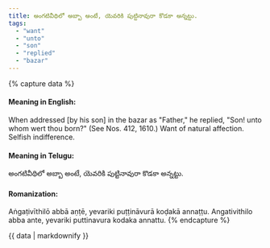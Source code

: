 ```yaml
---
title: అంగటివీథిలో అబ్బా అంటే, యెవరికి పుట్టినావురా కొడకా అన్నట్టు.
tags:
  - "want"
  - "unto"
  - "son"
  - "replied"
  - "bazar"
---
```


{% capture data %}
#### Meaning in English:
When addressed [by his son] in the bazar as "Father," he replied, "Son! unto whom wert thou born?"
(See Nos. 412, 1610.)
Want of natural affection. Selfish indifference.

#### Meaning in Telugu:
అంగటివీథిలో అబ్బా అంటే, యెవరికి పుట్టినావురా కొడకా అన్నట్టు.

#### Romanization:
Aṅgaṭivīthilō abbā aṇṭē, yevariki puṭṭināvurā koḍakā annaṭṭu.
Angativithilo abba ante, yevariki puttinavura kodaka annattu.
{% endcapture %}

{{ data | markdownify }}

